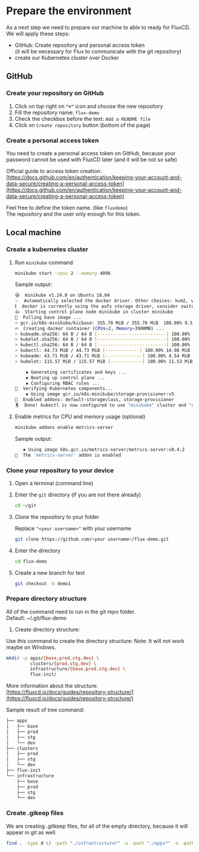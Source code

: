 # Prepare the environment

As a next step we need to prepare our machine to able to ready for FluxCD. We will apply these  steps:

* GitHub: Create repository and personal access token\
  (it will be necessary for Flux to communicate with the git repository)
* create our Kubernetes cluster over Docker

## GitHub

### Create your repository on GitHub

1. Click on top right on **`"+"`** icon and choose the new repository
2. Fill the repository name: `flux-demo`
3. Check the checkbox before the text: `Add a README file`
4. Click on `Create repository` button (bottom of the page)

### Create a personal access token

You need to create a personal access token on GitHub, because your password cannot be used with FluxCD later (and it will be not so safe)

Official guide to access token creation: [https://docs.github.com/en/authentication/keeping-your-account-and-data-secure/creating-a-personal-access-token](https://docs.github.com/en/authentication/keeping-your-account-and-data-secure/creating-a-personal-access-token)

Feel free to define the token name. (like `fluxdemo`)\
The repository and the user only enough for this token.

## Local machine

### Create a kubernetes cluster

1.  Run `minikube` command

    ```bash
    minikube start -cpus 2 --memory 4096
    ```

    Sample output:

    ```bash
    😄  minikube v1.24.0 on Ubuntu 18.04
    ✨  Automatically selected the docker driver. Other choices: kvm2, virtualbox, ssh, none
    ❗  docker is currently using the aufs storage driver, consider switching to overlay2 for better performance
    👍  Starting control plane node minikube in cluster minikube
    🚜  Pulling base image ...
    > gcr.io/k8s-minikube/kicbase: 355.78 MiB / 355.78 MiB  100.00% 9.54 MiB p/
    🔥  Creating docker container (CPUs=2, Memory=3900MB) ...
    > kubeadm.sha256: 64 B / 64 B [--------------------------] 100.00% ? p/s 0s
    > kubelet.sha256: 64 B / 64 B [--------------------------] 100.00% ? p/s 0s
    > kubectl.sha256: 64 B / 64 B [--------------------------] 100.00% ? p/s 0s
    > kubectl: 44.73 MiB / 44.73 MiB [-------------] 100.00% 14.98 MiB p/s 3.2s
    > kubeadm: 43.71 MiB / 43.71 MiB [--------------] 100.00% 4.54 MiB p/s 9.8s
    > kubelet: 115.57 MiB / 115.57 MiB [------------] 100.00% 11.53 MiB p/s 10s

        ▪ Generating certificates and keys ...
        ▪ Booting up control plane ...
        ▪ Configuring RBAC rules ...
    🔎  Verifying Kubernetes components...
        ▪ Using image gcr.io/k8s-minikube/storage-provisioner:v5
    🌟  Enabled addons: default-storageclass, storage-provisioner
    🏄  Done! kubectl is now configured to use "minikube" cluster and "default" namespace by default
    ```
2.  Enable metrics for CPU and memory usage (optional)

    ```bash
    minikube addons enable metrics-server
    ```

    Sample output:

    ```bash
       ▪ Using image k8s.gcr.io/metrics-server/metrics-server:v0.4.2
    🌟  The 'metrics-server' addon is enabled
    ```

### Clone your repository to your device

1. Open a terminal (command line)
2.  Enter the `git` directory (if you are not there already)

    ```bash
    cd ~/git
    ```
3.  Clone the repository to your folder

    Replace `"<your username>"` with your username

    ```bash
    git clone https://github.com/<your username>/flux-demo.git
    ```
4.  Enter the directory

    ```bash
    cd flux-demo
    ```
5.  Create a new branch for test

    ```bash
    git checkout -b demo1
    ```

### Prepare directory structure

All of the command need to run in the git repo folder.\
Default: \~/.git/flux-demo

1. Create directory structure:

Use this command to create the directory structure: Note: It will not work maybe on Windows.

```bash
mkdir -p apps/{base,prod,stg,dev} \
         clusters/{prod,stg,dev} \
         infrastructure/{base,prod,stg,dev} \
         flux-init/
```

More information about the structure: [https://fluxcd.io/docs/guides/repository-structure/](https://fluxcd.io/docs/guides/repository-structure/)

Sample result of tree command:

```bash
├── apps
|   ├── base
|   ├── prod
|   ├── stg
│   └── dev
├── clusters
|   ├── prod
|   ├── stg
│   └── dev
├── flux-init
└── infrastructure
    ├── base
    ├── prod
    ├── stg
    └── dev
```

### Create .gikeep files&#x20;

We are creating .gitkeep files, for all of the empty directory, because it will appear in git as well.&#x20;

```bash
find . -type d \( -path "./infrastructure*" -o -path "./apps*" -o -path "./clusters*" \) -exec touch {}/.gitkeep \;
```
